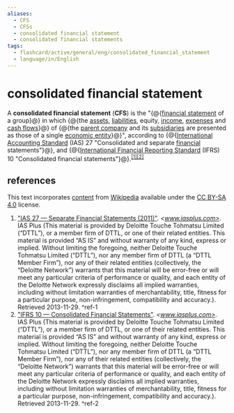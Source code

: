 ```yaml
---
aliases:
  - CFS
  - CFSs
  - consolidated financial statement
  - consolidated financial statements
tags:
  - flashcard/active/general/eng/consolidated_financial_statement
  - language/in/English
---
```


# consolidated financial statement

A __consolidated financial statement__ (__CFS__) is the "{@{[financial statement](financial%20statement.md) of a group}@} in which {@{the [assets](asset.md), [liabilities](liability%20(financial%20accounting).md), equity, [income](income.md), [expenses](expense.md) and [cash flows](cash%20flow.md)}@} of {@{the [parent company](holding%20company.md#parent%20company) and its [subsidiaries](subsidiary.md) are presented as those of a single [economic entity](economic%20entity.md)}@}", according to {@{[International Accounting Standard](International%20Financial%20Reporting%20Standards.md) (IAS) 27 "Consolidated and separate [financial](finance.md) statements"}@}, and {@{[International Financial Reporting Standard](International%20Financial%20Reporting%20Standards.md) (IFRS) 10 "Consolidated financial statements"}@}.<sup>[\[1\]](#^ref-1)</sup><sup>[\[2\]](#^ref-2)</sup> <!--SR:!2026-07-24,506,310!2026-05-10,446,310!2025-06-08,193,310!2026-01-03,314,290!2025-09-20,281,330-->

## references

This text incorporates [content](https://en.wikipedia.org/wiki/consolidated_financial_statement) from [Wikipedia](Wikipedia.md) available under the [CC BY-SA 4.0](https://creativecommons.org/licenses/by-sa/4.0/) license.

1. ["IAS 27 — Separate Financial Statements (2011)"](http://www.iasplus.com/en/standards/ias/ias27-2011). _<www.iasplus.com>_. IAS Plus (This material is provided by Deloitte Touche Tohmatsu Limited (“DTTL”), or a member firm of DTTL, or one of their related entities. This material is provided “AS IS” and without warranty of any kind, express or implied. Without limiting the foregoing, neither Deloitte Touche Tohmatsu Limited (“DTTL”), nor any member firm of DTTL (a “DTTL Member Firm”), nor any of their related entities (collectively, the “Deloitte Network”) warrants that this material will be error-free or will meet any particular criteria of performance or quality, and each entity of the Deloitte Network expressly disclaims all implied warranties, including without limitation warranties of merchantability, title, fitness for a particular purpose, non-infringement, compatibility and accuracy.). Retrieved 2013-11-29. <a id="^ref-1"></a>^ref-1
2. ["IFRS 10 — Consolidated Financial Statements"](http://www.iasplus.com/en/standards/ifrs/ifrs10). _<www.iasplus.com>_. IAS Plus (This material is provided by Deloitte Touche Tohmatsu Limited (“DTTL”), or a member firm of DTTL, or one of their related entities. This material is provided “AS IS” and without warranty of any kind, express or implied. Without limiting the foregoing, neither Deloitte Touche Tohmatsu Limited (“DTTL”), nor any member firm of DTTL (a “DTTL Member Firm”), nor any of their related entities (collectively, the “Deloitte Network”) warrants that this material will be error-free or will meet any particular criteria of performance or quality, and each entity of the Deloitte Network expressly disclaims all implied warranties, including without limitation warranties of merchantability, title, fitness for a particular purpose, non-infringement, compatibility and accuracy.). Retrieved 2013-11-29. <a id="^ref-2"></a>^ref-2
